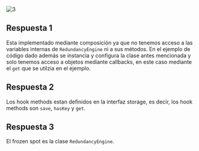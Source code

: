 ![3](https://github.com/Ruyy7/OO2/assets/87097965/2ec49ef8-f5e1-4b52-9050-d49486671c53)

## Respuesta 1
Esta implementado mediante composición ya que no tenemos acceso a las variables internas de ```RedundancyEngine``` ni a sus métodos. En el ejemplo de código dado además se instancia y configura la clase antes mencionada y solo tenemos acceso a objetos mediante callbacks, 
en este caso mediante el ```get``` que se utilzia en el ejemplo.

## Respuesta 2
Los hook methods estan definidos en la interfaz storage, es decir, los hook methods son ```save```, ```hasKey``` y ```get```.
 
## Respuesta 3
El frozen spot es la clase ```RedundancyEngine```.
